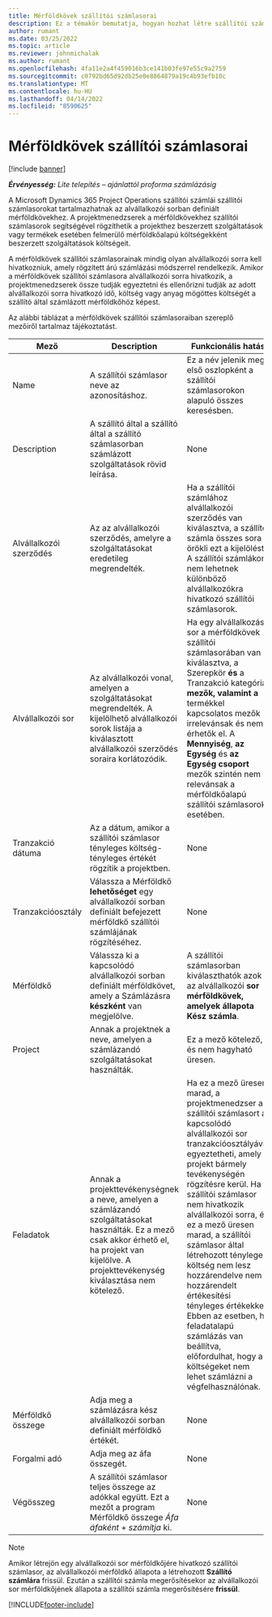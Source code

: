 ```yaml
---
title: Mérföldkövek szállítói számlasorai
description: Ez a témakör bemutatja, hogyan hozhat létre szállítói számlasorokat az alvállalkozói szerződések mérföldköveihez.
author: rumant
ms.date: 03/25/2022
ms.topic: article
ms.reviewer: johnmichalak
ms.author: rumant
ms.openlocfilehash: 4fa11e2a4f459016b3ce141b03fe97e55c9a2759
ms.sourcegitcommit: c0792bd65d92db25e0e8864879a19c4b93efb10c
ms.translationtype: MT
ms.contentlocale: hu-HU
ms.lasthandoff: 04/14/2022
ms.locfileid: "8590625"
---
```

# <a name="vendor-invoice-lines-for-milestones"></a>Mérföldkövek szállítói számlasorai

[!include [banner](../../includes/dataverse-preview.md)]

_**Érvényesség:** Lite telepítés – ajánlattól proforma számlázásig_

A Microsoft Dynamics 365 Project Operations szállítói számlái szállítói számlasorokat tartalmazhatnak az alvállalkozói sorban definiált mérföldkövekhez. A projektmenedzserek a mérföldkövekhez szállítói számlasorok segítségével rögzíthetik a projekthez beszerzett szolgáltatások vagy termékek esetében felmerülő mérföldkőalapú költségekként beszerzett szolgáltatások költségeit.

A mérföldkövek szállítói számlasorainak mindig olyan alvállalkozói sorra kell hivatkozniuk, amely rögzített árú számlázási módszerrel rendelkezik. Amikor a mérföldkövek szállítói számlasora alvállalkozói sorra hivatkozik, a projektmenedzserek össze tudják egyeztetni és ellenőrizni tudják az adott alvállalkozói sorra hivatkozó idő, költség vagy anyag mögöttes költségét a szállító által számlázott mérföldkőhöz képest.

Az alábbi táblázat a mérföldkövek szállítói számlasoraiban szereplő mezőiről tartalmaz tájékoztatást.

| Mező | Description | Funkcionális hatás |
| --- | --- | --- |
| Name | A szállítói számlasor neve az azonosításhoz. | Ez a név jelenik meg első oszlopként a szállítói számlasorokon alapuló összes keresésben. |
| Description | A szállító által a szállító által a szállító számlasorban számlázott szolgáltatások rövid leírása. | None |
| Alvállalkozói szerződés | Az az alvállalkozói szerződés, amelyre a szolgáltatásokat eredetileg megrendelték. | Ha a szállítói számlához alvállalkozói szerződés van kiválasztva, a szállítói számla összes sora örökli ezt a kijelölést. A szállítói számlákon nem lehetnek különböző alvállalkozókra hivatkozó szállítói számlasorok. |
| Alvállalkozói sor | Az alvállalkozói vonal, amelyen a szolgáltatásokat megrendelték. A kijelölhető alvállalkozói sorok listája a kiválasztott alvállalkozói szerződés soraira korlátozódik. | Ha egy alvállalkozási sor a mérföldkövek szállítói számlasorában van kiválasztva, a Szerepkör **és** a Tranzakció kategória **mezők, valamint a** termékkel kapcsolatos mezők irrelevánsak és nem érhetők el. A **Mennyiség**, **az Egység** és **az Egység csoport** mezők szintén nem relevánsak a mérföldkőalapú szállítói számlasorok esetében. |
| Tranzakció dátuma | Az a dátum, amikor a szállítói számlasor tényleges költség-tényleges értékét rögzítik a projektben. | None |
| Tranzakcióosztály | Válassza a Mérföldkő **lehetőséget** egy alvállalkozói sorban definiált befejezett mérföldkő szállítói számlájának rögzítéséhez. | None |
| Mérföldkő | Válassza ki a kapcsolódó alvállalkozói sorban definiált mérföldkövet, amely a Számlázásra **készként** van megjelölve. | A szállítói számlasorban kiválaszthatók azok az alvállalkozói **sor mérföldkövek, amelyek állapota Kész számla**. |
| Project | Annak a projektnek a neve, amelyen a számlázandó szolgáltatásokat használták. | Ez a mező kötelező, és nem hagyható üresen. |
| Feladatok | Annak a projekttevékenységnek a neve, amelyen a számlázandó szolgáltatásokat használták. Ez a mező csak akkor érhető el, ha projekt van kijelölve. A projekttevékenység kiválasztása nem kötelező. | Ha ez a mező üresen marad, a projektmenedzser a szállítói számlasort a kapcsolódó alvállalkozói sor tranzakcióosztályával egyeztetheti, amely a projekt bármely tevékenységén rögzítésre kerül. Ha a szállítói számlasor nem hivatkozik alvállalkozói sorra, és ez a mező üresen marad, a szállítói számlasor által létrehozott tényleges költség nem lesz hozzárendelve nem hozzárendelt értékesítési tényleges értékekkel. Ebben az esetben, ha feladatalapú számlázás van beállítva, előfordulhat, hogy a költségeket nem lehet számlázni a végfelhasználónak. |
| Mérföldkő összege | Adja meg a számlázásra kész alvállalkozói sorban definiált mérföldkő értékét. | None |
| Forgalmi adó | Adja meg az áfa összegét. | None |
| Végösszeg | A szállítói számlasor teljes összege az adókkal együtt. Ezt a mezőt a program Mérföldkő összege *Áfa áfaként* + *számítja* ki. | None |

> [!NOTE]
> Amikor létrejön egy alvállalkozói sor mérföldkőjére hivatkozó szállítói számlasor, az alvállalkozói mérföldkő állapota a létrehozott **Szállító számlára** frissül. Ezután a szállítói számla megerősítésekor az alvállalkozói sor mérföldkőjének állapota a szállítói számla megerősítésére **frissül**.

[!INCLUDE[footer-include](../../includes/footer-banner.md)]
